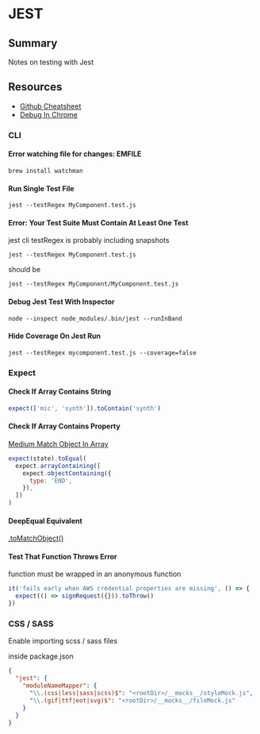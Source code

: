 # JEST

## Summary

Notes on testing with Jest

## Resources

- [Github Cheatsheet](https://github.com/sapegin/jest-cheat-sheet)
- [Debug In Chrome](https://jestjs.io/docs/en/troubleshooting)

### CLI

#### Error watching file for changes: EMFILE

```console
brew install watchman
```

#### Run Single Test File

```console
jest --testRegex MyComponent.test.js
```

#### Error: Your Test Suite Must Contain At Least One Test

jest cli testRegex is probably including snapshots

```console
jest --testRegex MyComponent.test.js
```

should be

```console
jest --testRegex MyComponent/MyComponent.test.js
```

#### Debug Jest Test With Inspector

```console
node --inspect node_modules/.bin/jest --runInBand
```

#### Hide Coverage On Jest Run

```console
jest --testRegex mycomponent.test.js --coverage=false
```

### Expect

#### Check If Array Contains String

```javascript
expect(['mic', 'synth']).toContain('synth')
```

#### Check If Array Contains Property

[Medium Match Object In Array](https://medium.com/@andrei.pfeiffer/jest-matching-objects-in-array-50fe2f4d6b98)

```javascript
expect(state).toEqual(
  expect.arrayContaining([
    expect.objectContaining({
      type: 'END',
    }),
  ])
)
```

#### DeepEqual Equivalent

[.toMatchObject()](https://jestjs.io/docs/en/expect#tomatchobjectobject)

#### Test That Function Throws Error

function must be wrapped in an anonymous function

```javascript
it('fails early when AWS credential properties are missing', () => {
  expect(() => signRequest({})).toThrow()
})
```

### CSS / SASS

Enable importing scss / sass files

inside package.json

```json
{
  "jest": {
    "moduleNameMapper": {
      "\\.(css|less|sass|scss)$": "<rootDir>/__mocks__/styleMock.js",
      "\\.(gif|ttf|eot|svg)$": "<rootDir>/__mocks__/fileMock.js"
    }
  }
}
```
